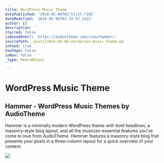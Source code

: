 ```yaml
---
title: WordPress Music Theme
datePublished: '2016-05-06T02:57:47.718Z'
dateModified: '2016-05-06T01:33:53.142Z'
author: []
description: ''
starred: false
isBasedOnUrl: 'https://audiotheme.com/view/hammer/'
sourcePath: _posts/2016-05-06-wordpress-music-theme.md
inFeed: true
hasPage: false
inNav: false
_type: MediaObject

---
```

# WordPress Music Theme

<article style=""><h1>Hammer - WordPress Music Themes by AudioTheme</h1><p>Hammer is a minimally modern WordPress theme with bold headlines, a masonry-style blog layout, and all the musician-essential features you've come to love from AudioTheme. Hammer features a masonry-style blog that presents your posts in a three-column layout for a quick overview of your content.</p><img src="https://audiotheme.com/content/uploads/hammer-masonry-blog.jpg" /></article>